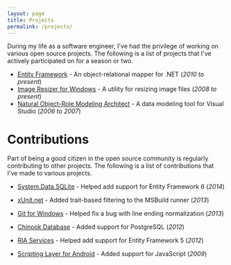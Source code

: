 ```yaml
---
layout: page
title: Projects
permalink: /projects/
---
```


During my life as a software engineer, I've had the privilege of working on various open source projects. The following
is a list of projects that I've actively participated on for a season or two.

* [Entity Framework][1] - An object-relational mapper for .NET (*2010 to present*)
* [Image Resizer for Windows][2] - A utility for resizing image files (*2008 to present*)
* [Natural Object-Role Modeling Architect][3] - A data modeling tool for Visual Studio (*2006 to 2007*)

Contributions
=============
Part of being a good citizen in the open source community is regularly contributing to other projects. The following is
a list of contributions that I've made to various projects.

* [System.Data.SQLite][4] - Helped add support for Entity Framework 6 (*2014*)
* [xUnit.net][5] - Added trait-based filtering to the MSBuild runner (*2013*)
* [Git for Windows][6] - Helped fix a bug with line ending normalization (*2013*)
* [Chinook Database][7] - Added support for PostgreSQL (*2012*)
* [RIA Services][8] - Helped add support for Entity Framework 5 (*2012*)
* [Scripting Layer for Android][9] - Added support for JavaScript (*2009*)


  [1]: http://entityframework.codeplex.com
  [2]: http://imageresizer.codeplex.com
  [3]: http://sourceforge.net/projects/orm
  [4]: http://system.data.sqlite.org
  [5]: https://xunit.codeplex.com
  [6]: https://github.com/msysgit/git
  [7]: https://chinookdatabase.codeplex.com
  [8]: https://openriaservices.codeplex.com
  [9]: https://github.com/damonkohler/sl4a
